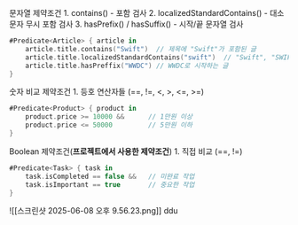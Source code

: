 
 문자열 제약조건
	1. contains() - 포함 검사
	2. localizedStandardContains()  - 대소문자 무시 포함 검사
	3. hasPrefix() / hasSuffix()  - 시작/끝 문자열 검사
```swift
#Predicate<Article> { article in
    article.title.contains("Swift")  // 제목에 "Swift"가 포함된 글
    article.title.localizedStandardContains("swift")  // "Swift", "SWIFT", "swift" 모두 매칭
	article.title.hasPreffix("WWDC") // WWDC로 시작하는 글
}
```

숫자 비교 제약조건
	1. 등호 연산자들 (\==, !=, <, >, <=, >=)
```swift
#Predicate<Product> { product in
    product.price >= 10000 &&      // 1만원 이상
    product.price <= 50000         // 5만원 이하
}
```

Boolean 제약조건(**프로젝트에서 사용한 제약조건**)
	1. 직접 비교 (\==, !=)
```swift
#Predicate<Task> { task in
    task.isCompleted == false &&   // 미완료 작업
    task.isImportant == true       // 중요한 작업
}
```




![[스크린샷 2025-06-08 오후 9.56.23.png]]
ddu